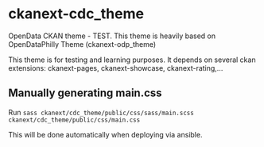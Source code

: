 ckanext-cdc_theme
=================

OpenData CKAN theme - TEST. This theme is heavily based on OpenDataPhilly Theme (ckanext-odp_theme)

This theme is for testing and learning purposes. It depends on several ckan extensions: ckanext-pages, ckanext-showcase, ckanext-rating,...

Manually generating main.css
----------------------------

Run `sass ckanext/cdc_theme/public/css/sass/main.scss ckanext/cdc_theme/public/css/main.css`

This will be done automatically when deploying via ansible.
